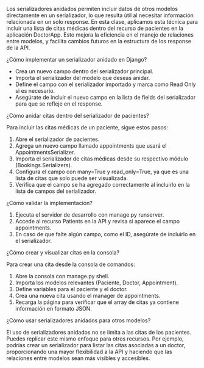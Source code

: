 Los serializadores anidados permiten incluir datos de otros modelos directamente en un serializador, lo que resulta útil al necesitar información relacionada en un solo response. En esta clase, aplicamos esta técnica para incluir una lista de citas médicas dentro del recurso de pacientes en la aplicación DoctorApp. Esto mejora la eficiencia en el manejo de relaciones entre modelos, y facilita cambios futuros en la estructura de los response de la API.


¿Cómo implementar un serializador anidado en Django?
- Crea un nuevo campo dentro del serializador principal.
- Importa el serializador del modelo que deseas anidar.
- Define el campo con el serializador importado y marca como Read Only si es necesario.
- Asegúrate de incluir el nuevo campo en la lista de fields del serializador para que se refleje en el response.


¿Cómo anidar citas dentro del serializador de pacientes?

Para incluir las citas médicas de un paciente, sigue estos pasos:

1. Abre el serializador de pacientes.
2. Agrega un nuevo campo llamado appointments que usará el AppointmentsSerializer.
3. Importa el serializador de citas médicas desde su respectivo módulo (Bookings.Serializers).
4. Configura el campo con many=True y read_only=True, ya que es una lista de citas que solo puede ser visualizada.
5. Verifica que el campo se ha agregado correctamente al incluirlo en la lista de campos del serializador.


¿Cómo validar la implementación?
1. Ejecuta el servidor de desarrollo con manage.py runserver.
2. Accede al recurso Patients en la API y revisa si aparece el campo appointments.
3. En caso de que falte algún campo, como el ID, asegúrate de incluirlo en el serializador.


¿Cómo crear y visualizar citas en la consola?

Para crear una cita desde la consola de comandos:

1. Abre la consola con manage.py shell.
2. Importa los modelos relevantes (Paciente, Doctor, Appointment).
3. Define variables para el paciente y el doctor.
4. Crea una nueva cita usando el manager de appointments.
5. Recarga la página para verificar que el array de citas ya contiene información en formato JSON.


¿Cómo usar serializadores anidados para otros modelos?

El uso de serializadores anidados no se limita a las citas de los pacientes. Puedes replicar este mismo enfoque para otros recursos. Por ejemplo, podrías crear un serializador para listar las citas asociadas a un doctor, proporcionando una mayor flexibilidad a la API y haciendo que las relaciones entre modelos sean más visibles y accesibles.